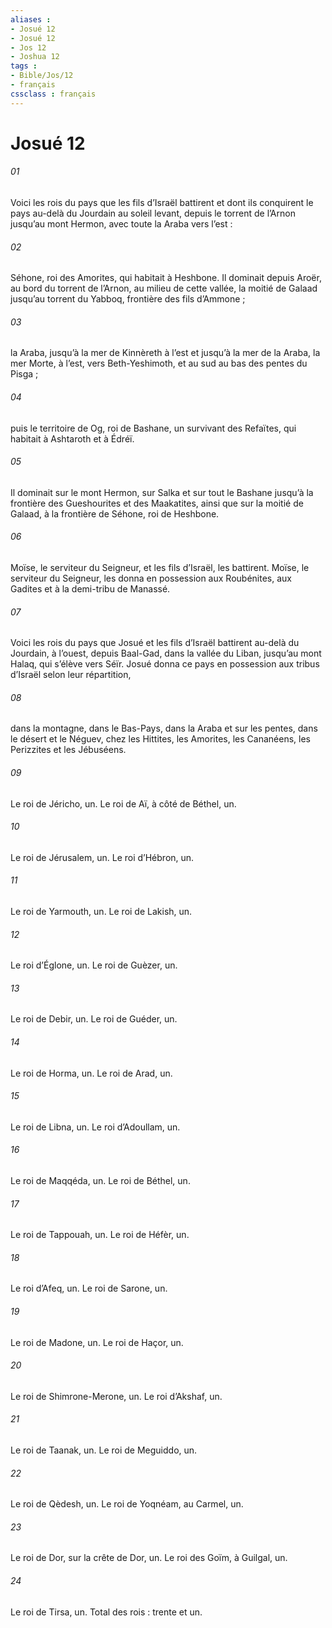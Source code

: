 ```yaml
---
aliases : 
- Josué 12
- Josué 12
- Jos 12
- Joshua 12
tags : 
- Bible/Jos/12
- français
cssclass : français
---
```


# Josué 12

###### 01
Voici les rois du pays que les fils d’Israël battirent et dont ils conquirent le pays au-delà du Jourdain au soleil levant, depuis le torrent de l’Arnon jusqu’au mont Hermon, avec toute la Araba vers l’est :
###### 02
Séhone, roi des Amorites, qui habitait à Heshbone. Il dominait depuis Aroër, au bord du torrent de l’Arnon, au milieu de cette vallée, la moitié de Galaad jusqu’au torrent du Yabboq, frontière des fils d’Ammone ;
###### 03
la Araba, jusqu’à la mer de Kinnèreth à l’est et jusqu’à la mer de la Araba, la mer Morte, à l’est, vers Beth-Yeshimoth, et au sud au bas des pentes du Pisga ;
###### 04
puis le territoire de Og, roi de Bashane, un survivant des Refaïtes, qui habitait à Ashtaroth et à Édréï.
###### 05
Il dominait sur le mont Hermon, sur Salka et sur tout le Bashane jusqu’à la frontière des Gueshourites et des Maakatites, ainsi que sur la moitié de Galaad, à la frontière de Séhone, roi de Heshbone.
###### 06
Moïse, le serviteur du Seigneur, et les fils d’Israël, les battirent. Moïse, le serviteur du Seigneur, les donna en possession aux Roubénites, aux Gadites et à la demi-tribu de Manassé.
###### 07
Voici les rois du pays que Josué et les fils d’Israël battirent au-delà du Jourdain, à l’ouest, depuis Baal-Gad, dans la vallée du Liban, jusqu’au mont Halaq, qui s’élève vers Séïr. Josué donna ce pays en possession aux tribus d’Israël selon leur répartition,
###### 08
dans la montagne, dans le Bas-Pays, dans la Araba et sur les pentes, dans le désert et le Néguev, chez les Hittites, les Amorites, les Cananéens, les Perizzites et les Jébuséens.
###### 09
Le roi de Jéricho, un.
Le roi de Aï, à côté de Béthel, un.
###### 10
Le roi de Jérusalem, un.
Le roi d’Hébron, un.
###### 11
Le roi de Yarmouth, un.
Le roi de Lakish, un.
###### 12
Le roi d’Églone, un.
Le roi de Guèzer, un.
###### 13
Le roi de Debir, un.
Le roi de Guéder, un.
###### 14
Le roi de Horma, un.
Le roi de Arad, un.
###### 15
Le roi de Libna, un.
Le roi d’Adoullam, un.
###### 16
Le roi de Maqqéda, un.
Le roi de Béthel, un.
###### 17
Le roi de Tappouah, un.
Le roi de Héfèr, un.
###### 18
Le roi d’Afeq, un.
Le roi de Sarone, un.
###### 19
Le roi de Madone, un.
Le roi de Haçor, un.
###### 20
Le roi de Shimrone-Merone, un.
Le roi d’Akshaf, un.
###### 21
Le roi de Taanak, un.
Le roi de Meguiddo, un.
###### 22
Le roi de Qèdesh, un.
Le roi de Yoqnéam, au Carmel, un.
###### 23
Le roi de Dor, sur la crête de Dor, un.
Le roi des Goïm, à Guilgal, un.
###### 24
Le roi de Tirsa, un.
Total des rois : trente et un.
